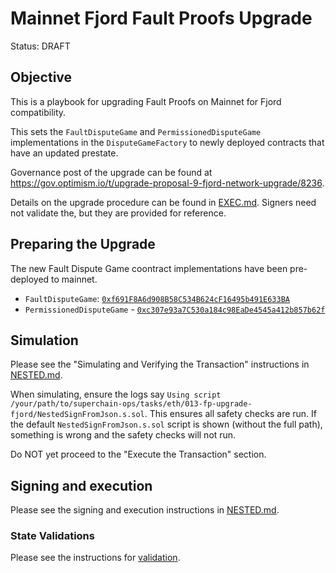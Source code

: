 # Mainnet Fjord Fault Proofs Upgrade

Status: DRAFT

## Objective

This is a playbook for upgrading Fault Proofs on Mainnet for Fjord compatibility.

This sets the `FaultDisputeGame` and `PermissionedDisputeGame` implementations in the `DisputeGameFactory` to newly deployed contracts that have an updated prestate.

Governance post of the upgrade can be found at https://gov.optimism.io/t/upgrade-proposal-9-fjord-network-upgrade/8236.

Details on the upgrade procedure can be found in [EXEC.md](./EXEC.md). Signers need not validate the, but they are provided for reference.

## Preparing the Upgrade

The new Fault Dispute Game coontract implementations have been pre-deployed to mainnet.

- `FaultDisputeGame`: [`0xf691F8A6d908B58C534B624cF16495b491E633BA`](https://etherscan.io/address/0xc307e93a7C530a184c98EaDe4545a412b857b62f)
- `PermissionedDisputeGame` - [`0xc307e93a7C530a184c98EaDe4545a412b857b62f`](https://etherscan.io/address/0xc307e93a7C530a184c98EaDe4545a412b857b62f)

## Simulation

Please see the "Simulating and Verifying the Transaction" instructions in [NESTED.md](../../../NESTED.md).

When simulating, ensure the logs say `Using script /your/path/to/superchain-ops/tasks/eth/013-fp-upgrade-fjord/NestedSignFromJson.s.sol`. This ensures all safety checks are run. If the default `NestedSignFromJson.s.sol` script is shown (without the full path), something is wrong and the safety checks will not run.

Do NOT yet proceed to the "Execute the Transaction" section.

## Signing and execution

Please see the signing and execution instructions in [NESTED.md](../../../NESTED.md).

### State Validations

Please see the instructions for [validation](./VALIDATION.md).
